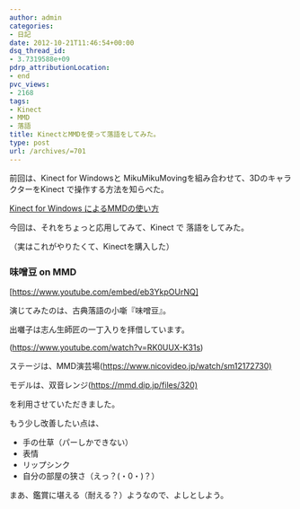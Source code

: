 ```yaml
---
author: admin
categories:
- 日記
date: 2012-10-21T11:46:54+00:00
dsq_thread_id:
- 3.7319588e+09
pdrp_attributionLocation:
- end
pvc_views:
- 2168
tags:
- Kinect
- MMD
- 落語
title: KinectとMMDを使って落語をしてみた。
type: post
url: /archives/=701
---
```


前回は、Kinect for Windowsと MikuMikuMovingを組み合わせて、3DのキャラクターをKinect で操作する方法を知らべた。

[Kinect for Windows によるMMDの使い方][1]

今回は、それをちょっと応用してみて、Kinect で 落語をしてみた。
  
（実はこれがやりたくて、Kinectを購入した）

### 味噌豆 on MMD

[https://www.youtube.com/embed/eb3YkpOUrNQ]

演じてみたのは、古典落語の小噺『味噌豆』。

出囃子は志ん生師匠の一丁入りを拝借しています。
  
(<https://www.youtube.com/watch?v=RK0UUX-K31s>)
  
ステージは、MMD演芸場(<https://www.nicovideo.jp/watch/sm12172730)>
  
モデルは、双音レンジ(<https://mmd.dip.jp/files/320)>
  
を利用させていただきました。

もう少し改善したい点は、

  * 手の仕草（パーしかできない）
  * 表情
  * リップシンク
  * 自分の部屋の狭さ（えっ？(・0・)？）

まあ、鑑賞に堪える（耐える？）ようなので、よしとしよう。

<div id="fastlookup_top" style="display: none;">
</div>

 [1]: https://futurismo.biz/archives/692 "Kinect for Windows によるMMDの使い方"